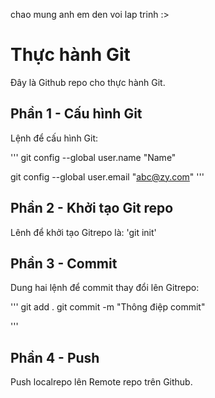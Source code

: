 chao mung anh em den voi lap trinh :>
# Thực hành Git
Đây là Github repo cho thực hành Git.

## Phần 1 - Cấu hình Git

Lệnh để cấu hình Git:

'''
git config --global user.name "Name"

git config --global user.email "abc@zy.com"
'''

## Phần 2 - Khởi tạo Git repo

Lênh để khởi tạo Gitrepo là: 'git init'

## Phần 3 - Commit
Dung hai lệnh để commit thay đổi lên Gitrepo:

'''
git add .
git commit -m "Thông điệp commit"

'''

## Phần 4 - Push
Push localrepo lên Remote repo trên Github.
